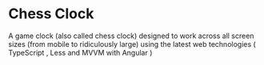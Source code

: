 Chess Clock
==============

A game clock (also called chess clock) designed to work across all screen sizes (from mobile to ridiculously large) using the latest web technologies ( TypeScript , Less and MVVM with Angular )
